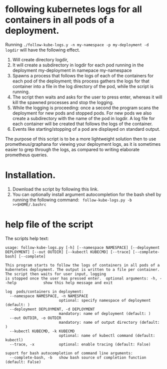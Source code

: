 
# following kubernetes logs for all containers in all pods of a deployment.


Running ```./follow-kube-logs.y -n my-namespace -p my-deployment -d logdir``` will have the following effect.

1. Will create directory logdir, 
2. It will create a subdirectory in logdir for each pod running in the deployment my-deployment in namepace my-namespace 
3. Spawns a process that follows the logs of each of the containers for each pod of the deployment; this process gathers the logs for that container into a file in the log directory of the pod, while the script is running. 
4. The script then waits and asks for the user to press enter, whereas it will kill the spawned processes and stop the logging.
5. While the logging is proceeding: once a second the program scans the deployment for new pods and stopped pods. For new pods we also create a subdirectory with the name of the pod in logdir. A log file for each container will be created that follows the logs of the container.
6. Events like starting/stopping of a pod are displayed on standard output.

The purpose of this script is to be a more lightweight solution then to use prometheus/graphana for viewing your deployment logs, as it is sometimes easier to grep through the logs, as compared to writing elaborate prometheus queries.

# Installation.

1. Download the script by following this link.
2. You can optionally install argument autocompletion for the bash shell by running the following command: ```  follow-kube-logs.py -b >>$HOME/.bashrc ```

# help file of the script

The scripts help text:
```
usage: follow-kube-logs.py [-h] [--namespace NAMESPACE] [--deployment DEPLOYMENT] [--out OUTDIR] [--kubectl KUBECMD] [--trace] [--complete-bash] [--complete]

This program starts to follow the logs of containers in all pods of a kubernetes deployment. The output is written to a file per container. The script then waits for user input, logging
is stopped once the user has pressed enter.  optional arguments: -h, --help            show this help message and exit

log  pods/containers in deployment:
  --namespace NAMESPACE, -n NAMESPACE
                        optional: specify namespace of deployment (default: )
  --deployment DEPLOYMENT, -d DEPLOYMENT
                        mandatory: name of deployment (default: )
  --out OUTDIR, -o OUTDIR
                        mandatory: name of output directory (default: )
  --kubectl KUBECMD, -k KUBECMD
                        optional: name of kubectl command (default: kubectl)
  --trace, -x           optional: enable tracing (default: False)

suport for bash autocompletion of command line arguments:
  --complete-bash, -b   show bash source of completion function (default: False)
```



